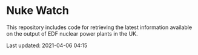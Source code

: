 # Nuke Watch

This repository includes code for retrieving the latest information available on the output of EDF nuclear power plants in the UK.

Last updated: 2021-04-06 04:15